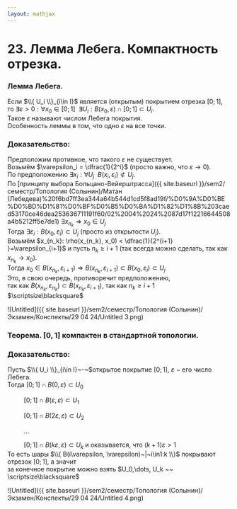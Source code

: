 ```yaml
---  
layout: mathjax  
---  
```

  
# 23. Лемма Лебега. Компактность отрезка.  
  
### Лемма Лебега.  
Если $\\{ U_i \\}_{i\in I}$ является (открытым) покрытием отрезка $[0; 1]$,  
то $\exists\varepsilon > 0:\forall x_0 \in [0; 1] ~~ \exists U_i : B(x_0,\varepsilon) \cap [0;1] \subset U_i$.  
Такое $\varepsilon$ называют числом Лебега покрытия.  
Особенность леммы в том, что одно $\varepsilon$ на все точки.  
  
### Доказательство:  
Предположим противное, что такого $\varepsilon$ не существует.  
Возьмём $\varepsilon_i = \dfrac{1}{2^i}$ (просто важно, что $\varepsilon\to0$).  
По предположению $\exists x_i: \forall U_j ~~ B(x_i, \varepsilon_i) \not\subset U_j$.  
По [принципу выбора Больцано-Вейерштрасса]({{ site.baseurl }}/sem2/семестр/Топология (Солынин)/Матан (Лебедева)%20f6bd7ff3ea344a64b544d1cd5f8ad19f/%D0%9A%D0%BE%D0%BD%D1%81%D0%BF%D0%B5%D0%BA%D1%82%D1%8B%203caed53170ce46dea253636711191f60/02%2004%2024%2087d17f12216644508a4b5212ff5e7de1) $\exists x_{n_k} \Rightarrow x_0\in U_j$  
Тогда $\exists \varepsilon_i: B(x_0, \varepsilon_i) \subset U_j$ (просто из открытости $U_j$).  
Возьмём $x_{n_k}: \rho(x_{n_k}, x_0) < \dfrac{1}{2^{i+1} }=\varepsilon_{i+1}$ и пусть $n_k \geq i+1$ (так всегда можно сделать, так как $x_{n_k}\to x_0$).  
Тогда $x_0\in B(x_{n_k}, \varepsilon_{i+1})\Rightarrow B(x_{n_k}, \varepsilon_{i+1}) \subset B(x_0, \varepsilon_i)\subset U_j$  
Это, в свою очередь, противоречит предположению,  
так как $B(x_{n_k},\varepsilon_{n_k})\subset B(x_{n_k},\varepsilon_{i+1})$, так как $n_k\ge i+ 1$  $\scriptsize\blacksquare$  
  
![Untitled]({{ site.baseurl }}/sem2/семестр/Топология (Солынин)/Экзамен/Конспекты/29 04 24/Untitled 3.png)  
  
### Теорема. $[0, 1]$ компактен в стандартной топологии.  
  
### Доказательство:  
Пусть $\\{ U_i \\}_{i\in I}~-~$открытое покрытие $[0;1]$, $\varepsilon$ $-$ его число Лебега.  
Тогда $[0;1] \cap B(0, \varepsilon) \subset U_0$  
  
$\quad\quad~[0;1] \cap B(\varepsilon, \varepsilon) \subset U_1$  
  
$\quad\quad~[0;1] \cap B(2\varepsilon, \varepsilon) \subset U_2$  
  
$\quad\quad~\dots$  
  
$\quad\quad~[0;1] \cap B(k\varepsilon, \varepsilon) \subset U_k$ и оказывается, что $(k+1)\varepsilon > 1$  
То есть шары $\\{ B(i\varepsilon, \varepsilon)~|~i\in1:k \\}$ покрывают отрезок $[0;1]$, а значит  
за конечное покрытие можно взять $U_0,\dots, U_k ~~ \scriptsize\blacksquare$  
  
![Untitled]({{ site.baseurl }}/sem2/семестр/Топология (Солынин)/Экзамен/Конспекты/29 04 24/Untitled 4.png)  
